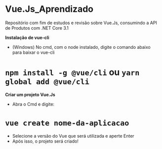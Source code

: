 # Vue.Js_Aprendizado
Repositório com fim de estudos e revisão sobre Vue.Js, consumindo a API de Produtos com .NET Core 3.1

**Instalação de vue-cli**
* (Windows) No cmd, com o node instalado, digite o comando abaixo para baixar o vue-cli

# `npm install -g @vue/cli` ou `yarn global add @vue/cli`

**Criar um projeto Vue.Js**
* Abra o Cmd e digite:

# `vue create nome-da-aplicacao`

* Selecione a versão do Vue que será utilizada e aperte Enter
* Após isso, o projeto será criado!